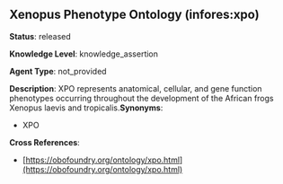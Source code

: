 [//]: # (DO NOT MANUALLY EDIT THIS FILE. IT IS GENERATED FROM A TEMPLATE.)

## Xenopus Phenotype Ontology (infores:xpo)

**Status**: released
  
**Knowledge Level**: knowledge_assertion
  
**Agent Type**: not_provided

**Description**: XPO represents anatomical, cellular, and gene function phenotypes occurring throughout the development of the African frogs Xenopus laevis and tropicalis.**Synonyms**:

- XPO

**Cross References**:

- [https://obofoundry.org/ontology/xpo.html](https://obofoundry.org/ontology/xpo.html)

